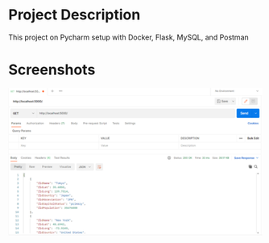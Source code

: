 # Project Description
This project on Pycharm setup with Docker, Flask, MySQL, and Postman

# Screenshots
![Postman Screenshots](screenshots/postman.png)
